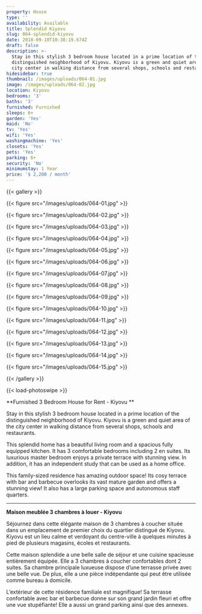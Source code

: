 ```yaml
---
property: House
type: ''
availability: Available
title: Splendid Kiyovu
slug: 064-splendid-kiyovu
date: 2018-09-10T10:38:19.674Z
draft: false
description: >-
  Stay in this stylish 3 bedroom house located in a prime location of the
  distinguished neighborhood of Kiyovu. Kiyovu is a green and quiet area of the
  city center in walking distance from several shops, schools and restaurants.
hidesidebar: true
thumbnail: /images/uploads/064-01.jpg
image: /images/uploads/064-02.jpg
location: Kiyovu
bedrooms: '3'
baths: '3'
furnished: Furnished
sleeps: 6+
garden: 'Yes'
maid: 'No'
tv: 'Yes'
wifi: 'Yes'
washingmachine: 'Yes'
closets: 'Yes'
pets: 'Yes'
parking: 6+
security: 'No'
minimumstay: 1 Year
price: '$ 2,200 / month'
---
```

{{< gallery >}}

{{< figure src="/images/uploads/064-01.jpg" >}}

{{< figure src="/images/uploads/064-02.jpg" >}}

 {{< figure src="/images/uploads/064-03.jpg" >}}

{{< figure src="/images/uploads/064-04.jpg" >}}

{{< figure src="/images/uploads/064-05.jpg" >}}

 {{< figure src="/images/uploads/064-06.jpg" >}}

 {{< figure src="/images/uploads/064-07.jpg" >}}

 {{< figure src="/images/uploads/064-08.jpg" >}}

{{< figure src="/images/uploads/064-09.jpg" >}}

{{< figure src="/images/uploads/064-10.jpg" >}}

 {{< figure src="/images/uploads/064-11.jpg" >}}

{{< figure src="/images/uploads/064-12.jpg" >}}

{{< figure src="/images/uploads/064-13.jpg" >}}

{{< figure src="/images/uploads/064-14.jpg" >}}

{{< figure src="/images/uploads/064-15.jpg" >}}

 {{< /gallery >}} 

{{< load-photoswipe >}}

**Furnished 3 Bedroom House for Rent - Kiyovu
**

Stay in this stylish 3 bedroom house located in a prime location of the distinguished neighborhood of Kiyovu. Kiyovu is a green and quiet area of the city center in walking distance from several shops, schools and restaurants. 

This splendid home has a beautiful living room and a spacious fully equipped kitchen. It has 3 comfortable bedrooms including 2 en suites. Its luxurious master bedroom enjoys a private terrace with stunning view. In addition, it has an independent study that can be used as a home office. 

This family-sized residence has amazing outdoor space! Its cosy terrace with bar and barbecue overlooks its vast mature garden and offers a stunning view! It also has a large parking space and autonomous staff quarters.

- - -

**Maison meublée 3 chambres à louer - Kiyovu**

Séjournez dans cette élégante maison de 3 chambres à coucher située dans un emplacement de premier choix du quartier distingué de Kiyovu. Kiyovu est un lieu calme et verdoyant du centre-ville à quelques minutes à pied de plusieurs magasins, écoles et restaurants. 

Cette maison splendide a une belle salle de séjour et une cuisine spacieuse entièrement équipée. Elle a 3 chambres à coucher confortables dont 2 suites. Sa chambre principale luxueuse dispose d’une terrasse privée avec une belle vue. De plus, elle a une pièce indépendante qui peut être utilisée comme bureau à domicile. 

L’extérieur de cette résidence familiale est magnifique! Sa terrasse confortable avec bar et barbecue donne sur son grand jardin fleuri et offre une vue stupéfiante! Elle a aussi un grand parking ainsi que des annexes.
